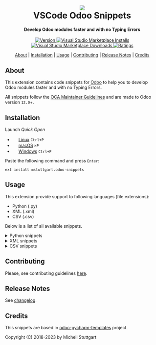 
<h1 align="center">
  <br>
  <a href="https://marketplace.visualstudio.com/items?itemName=mstuttgart.odoo-snippets">
  <img src="https://github.com/mstuttgart/vscode-odoo-snippets/blob/main/images/icon.png?raw=true"></a>
  <br>
  VSCode Odoo Snippets
  <br>
</h1>

<h4 align="center">Develop Odoo modules faster and with no Typing Errors</h4>

<p align="center">
  <a href="https://marketplace.visualstudio.com/items?itemName=mstuttgart.odoo-snippets">
    <img src="https://vsmarketplacebadges.dev/version-short/mstuttgart.odoo-snippets.png?style=for-the-badge&color=875A7B" alt="Version">
  </a>
  <a href="https://marketplace.visualstudio.com/items?itemName=mstuttgart.odoo-snippets">
     <img alt="Visual Studio Marketplace Installs" src="https://vsmarketplacebadges.dev/installs-short/mstuttgart.odoo-snippets.png
?color=875A7B&label=Installs&style=for-the-badge">
  </a>
  <a href="https://marketplace.visualstudio.com/items?itemName=mstuttgart.odoo-snippets">
    <img alt="Visual Studio Marketplace Downloads" src="https://vsmarketplacebadges.dev/downloads-short/mstuttgart.odoo-snippets.png
?color=875A7B&label=Downloads&style=for-the-badge">
  </a>
  <a href="https://marketplace.visualstudio.com/items?itemName=mstuttgart.odoo-snippets">
      <img src="https://vsmarketplacebadges.dev/rating-short/mstuttgart.odoo-snippets.png
?style=for-the-badge&color=875A7B&label=Rating" alt="Ratings">
  </a>
</p>

<p align="center">
  <a href="#about">About</a> |
  <a href="#installation">Installation</a> |
  <a href="#usage">Usage</a> |
  <a href="#contributing">Contributing</a> |
  <a href="#release-notes">Release Notes</a> | 
  <a href="#credits">Credits</a>
</p>

## About

This extension contains code snippets for [Odoo](https://www.odoo.com) to help you to develop Odoo modules faster and with no Typing Errors.

All snippets follow the [OCA Maintainer Guidelines](https://github.com/OCA/maintainer-tools/blob/master/CONTRIBUTING.md) and are made to Odoo version `12.0`+.


## Installation

Launch *Quick Open*
  - <img src="https://www.kernel.org/theme/images/logos/favicon.png" width=16 height=16/> <a href="https://code.visualstudio.com/shortcuts/keyboard-shortcuts-linux.pdf">Linux</a> `Ctrl+P`
  - <img src="https://developer.apple.com/favicon.ico" width=16 height=16/> <a href="https://code.visualstudio.com/shortcuts/keyboard-shortcuts-macos.pdf">macOS</a> `⌘P`
  - <img src="https://www.microsoft.com/favicon.ico" width=16 height=16/> <a href="https://code.visualstudio.com/shortcuts/keyboard-shortcuts-windows.pdf">Windows</a> `Ctrl+P`

Paste the following command and press `Enter`:

```
ext install mstuttgart.odoo-snippets
```

## Usage

This extension provide support to following languages (file extensions):

* Python (.py)
* XML (.xml)
* CSV (.csv)

Below is a list of all available snippets.

<details>
<summary>Python snippets</summary>

| Python Snippet | Description                |
| -------------- | -------------------------- |
| `ipdb`         | Import Python ipdb command |


| Odoo Snippet | Description                            |
| ------------ | -------------------------------------- |
| `oman`       | Create Odoo Manifest                   |
| `omod`       | Create New Odoo Model                  |
| `omodi`      | Inherit Existing Odoo Model            |
| `owiz`       | Create New Odoo wizard                 |
| `owizi`      | Inherit Existing Odoo wizard           |
| `omodt`      | Create Test to Odoo Model              |
| `ofbin`      | Add new field Binary                   |
| `ofbool`     | Add new field Boolean                  |
| `ofchar`     | Add new field Char                     |
| `ofdate`     | Add new field Date                     |
| `oftime`     | Add new field DateTime                 |
| `offloat`    | Add new field Float                    |
| `ofhtml`     | Add new field HTML                     |
| `ofint`      | Add new field Integer                  |
| `oftxt`      | Add new field Text                     |
| `ofsel`      | Add new field Selection                |
| `ofm2o`      | Add new field Many2one                 |
| `ofm2m`      | Add new field Many2many                |
| `ofo2m`      | Add new field One2many                 |
| `omcreate`   | Add a method create                    |
| `omwrite`    | Add a method write                     |
| `omunlink`   | Add a method unlink                    |
| `omcomp`     | Add a method compute                   |
| `omchange`   | Add a method onchange                  |
| `ousercomp`  | Add self.user.company_id snippets      |
| `oimp`       | Add Odoo import snippets               |
| `oimpt`      | Add Import to Odoo Tests snippets      |
| `oimper`     | Add Import to Odoo Exceptions snippets |

</details>

<details>
<summary>XML snippets</summary>

| XML Snippet  | Description                              |
| ------------ | ---------------------------------------- |
| `odoo`       | Create Odoo Tag                          |
| `oform`      | Create Form View                         |
| `oformi`     | Inherit Existing Form View               |
| `otree`      | Create Tree View                         |
| `otreei`     | Inherit Existing Tree View               |
| `osearch`    | Create Search View                       |
| `osearchi`   | Inherit Existing Search View             |
| `ograph`     | Create Graph View                        |
| `ographi`    | Inherit Existing Graph View              |
| `opivot`     | Create Pivot View                        |
| `opivoti`    | Inherit Existing Pivot View              |
| `okanban`    | Create Kanban View                       |
| `okanbani`   | Inherit Existing Kanban View             |
| `ocalendar`  | Create Calendar View                     |
| `ocalendari` | Inherit Existing Calendar View           |
| `ogantt`     | Create Gantt View                        |
| `ogantti`    | Inherit Existing Gantt View              |
| `oxpath`     | Add the structure of xpath               |
| `oxpathattr` | Add the structure of xpath to attributes |
| `oact`       | Create new Action                        |
| `onote`      | Add notebook and page tags               |
| `opage`      | Add new page tag                         |
| `omenur`     | Create New Menu Item in the Upper bar    |
| `omenuc`     | Create New Menu Item for Categories      |
| `omenua`     | Create New Menu Item for Actions         |
| `ocron`      | Add a ir.cron record (11.0 version)      |
| `obtn`       | Add Odoo button                          |
| `obtnbox`    | Add Button Box on View                   |
| `ogroup`     | Add group tag on View                    |
| `ofield`     | Add Field on View                        |
| `odata`      | Add data tag on View                     |
| `ochatter`   | Add chatter tag on View                  |

<!-- <summary>QWeb snippets</summary> -->

| Qweb Snippet | Description                                    |
| ------------ | ---------------------------------------------- |
| `oreport`    | Create report record on View                   |
| `otemplate`  | Create template tag                            |
| `otemplatei` | Create template inherit tag                    |
| `otcall    ` | Add t-call tag on View                         |
| `otforeach`  | Add t-foreach tag on View                      |
| `otif`       | Add t-if tag on View                           |
| `otelif`     | Add t-elif tag on View                         |
| `otifelse`    | Add t-if-else tag on View                      |
| `otraw`      | Add t-raw tag on View                          |
| `otesc`      | Add t-esc tag on View                          |
| `otset`      | Add t-set tag on View                          |
| `otfield`    | Add t-field tag on View                        |
| `otimg`      | Add img tag with `t-att-src` attribute on View |

</details>

<details>
<summary>CSV snippets</summary>

| CSVSnippet          | Description                     |
| ------------------- | ------------------------------- |
| `ocolumns`          | Create columns to access groups |
| `odoo_access_entry` | Create entry to access groups   |


</details>

## Contributing

Please, see contributing guidelines [here](CONTRIBUTING.md).

## Release Notes

See [changelog](CHANGELOG.md).

## Credits

This snippets are based in [odoo-pycharm-templates](https://github.com/mohamedmagdy/odoo-pycharm-templates) project.

Copyright (C) 2018-2023 by Michell Stuttgart
